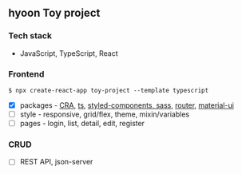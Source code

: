 ## hyoon Toy project

### Tech stack
- JavaScript, TypeScript, React

### Frontend
`$ npx create-react-app toy-project --template typescript`
- [x] packages - [CRA](https://github.com/bbahna/Toy/commit/439aae5282ba6d0b32c2c70de26fafa993bffde6), [ts](https://github.com/bbahna/Toy/issues/1), [styled-components, sass](https://github.com/bbahna/Toy/issues/2), [router](https://github.com/bbahna/Toy/issues/3), [material-ui](https://github.com/bbahna/Toy/issues/4)
- [ ] style - responsive, grid/flex, theme, mixin/variables
- [ ] pages - login, list, detail, edit, register

### CRUD
- [ ] REST API, json-server
